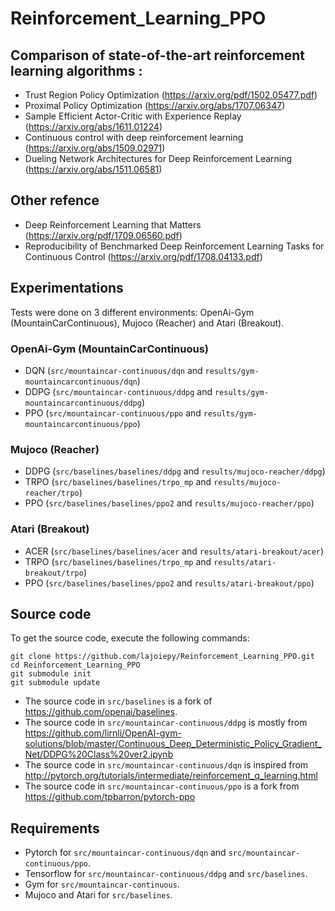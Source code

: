 # Reinforcement_Learning_PPO

## Comparison of state-of-the-art reinforcement learning algorithms :
- Trust Region Policy Optimization (https://arxiv.org/pdf/1502.05477.pdf)
- Proximal Policy Optimization (https://arxiv.org/abs/1707.06347)
- Sample Efficient Actor-Critic with Experience Replay (https://arxiv.org/abs/1611.01224)
- Continuous control with deep reinforcement learning (https://arxiv.org/abs/1509.02971)
- Dueling Network Architectures for Deep Reinforcement Learning (https://arxiv.org/abs/1511.06581)

## Other refence
- Deep Reinforcement Learning that Matters (https://arxiv.org/pdf/1709.06560.pdf)
- Reproducibility of Benchmarked Deep Reinforcement
Learning Tasks for Continuous Control (https://arxiv.org/pdf/1708.04133.pdf)

## Experimentations
Tests were done on 3 different environments: OpenAi-Gym (MountainCarContinuous), Mujoco (Reacher) and Atari (Breakout).
### OpenAi-Gym (MountainCarContinuous)
- DQN (`src/mountaincar-continuous/dqn` and `results/gym-mountaincarcontinuous/dqn`)
- DDPG (`src/mountaincar-continuous/ddpg` and `results/gym-mountaincarcontinuous/ddpg`)
- PPO (`src/mountaincar-continuous/ppo` and `results/gym-mountaincarcontinuous/ppo`)
### Mujoco (Reacher)
- DDPG (`src/baselines/baselines/ddpg` and `results/mujoco-reacher/ddpg`)
- TRPO (`src/baselines/baselines/trpo_mp` and `results/mujoco-reacher/trpo`)
- PPO (`src/baselines/baselines/ppo2` and `results/mujoco-reacher/ppo`)
### Atari (Breakout)
- ACER (`src/baselines/baselines/acer` and `results/atari-breakout/acer`)
- TRPO (`src/baselines/baselines/trpo_mp` and `results/atari-breakout/trpo`)
- PPO (`src/baselines/baselines/ppo2` and `results/atari-breakout/ppo`)

## Source code
To get the source code, execute the following commands:
```
git clone https://github.com/lajoiepy/Reinforcement_Learning_PPO.git
cd Reinforcement_Learning_PPO
git submodule init
git submodule update
```
- The source code in `src/baselines` is a fork of https://github.com/openai/baselines.
- The source code in `src/mountaincar-continuous/ddpg` is mostly from https://github.com/lirnli/OpenAI-gym-solutions/blob/master/Continuous_Deep_Deterministic_Policy_Gradient_Net/DDPG%20Class%20ver2.ipynb
- The source code in `src/mountaincar-continuous/dqn` is inspired from http://pytorch.org/tutorials/intermediate/reinforcement_q_learning.html 
- The source code in `src/mountaincar-continuous/ppo` is a fork from https://github.com/tpbarron/pytorch-ppo

## Requirements
- Pytorch for `src/mountaincar-continuous/dqn` and `src/mountaincar-continuous/ppo`.
- Tensorflow for `src/mountaincar-continuous/ddpg` and `src/baselines`.
- Gym for `src/mountaincar-continuous`.
- Mujoco and Atari for `src/baselines`.
